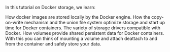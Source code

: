 In this tutorial on Docker storage, we learn:

How docker images are stored locally by the Docker engine.
How the copy-on-write mechanism and the union file system optimize storage and start up time for Docker containers.
The variety of storage drivers compatible with Docker.
How volumes provide shared persistent data for Docker containers.
With this you can think of mounting a volume and attach deattach to and from the container and safely store your data.
